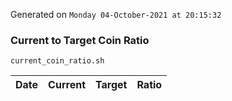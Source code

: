 Generated on `Monday 04-October-2021 at 20:15:32`

### Current to Target Coin Ratio
`current_coin_ratio.sh`

Date|Current|Target|Ratio
---|---|---|---
